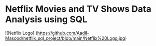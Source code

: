 # Netflix Movies and TV Shows Data Analysis using SQL
![Netflix Logo] (https://github.com/Aadil-Masood/netflix_sql_project/blob/main/Netflix%20Logo.jpg)
